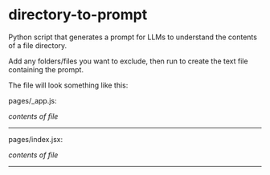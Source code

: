 # directory-to-prompt
Python script that generates a prompt for LLMs to understand the contents of a file directory.


Add any folders/files you want to exclude, then run to create the text file containing the prompt.


The file will look something like this:

pages/_app.js:

*contents of file*

--------------------------

pages/index.jsx:

*contents of file*

--------------------------
